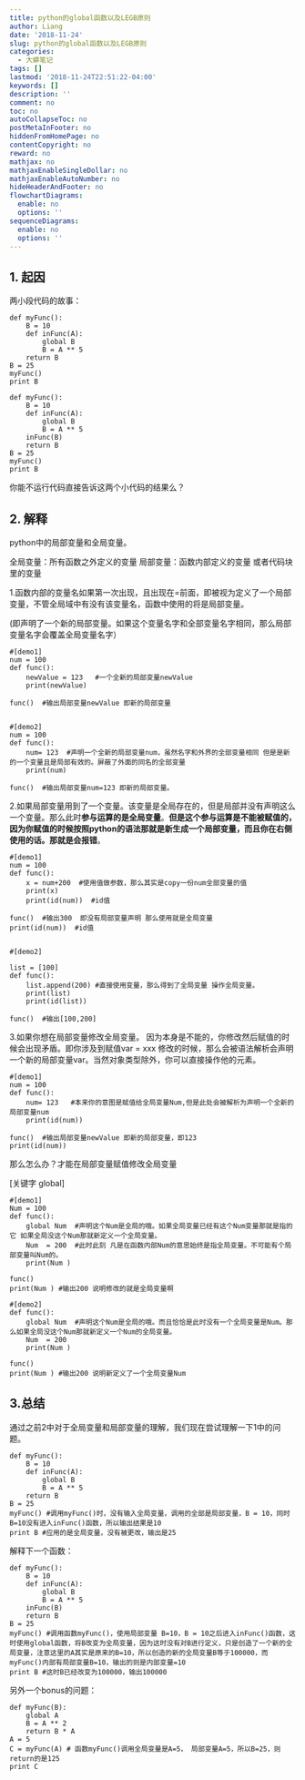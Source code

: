 ```yaml
---
title: python的global函数以及LEGB原则
author: Liang
date: '2018-11-24'
slug: python的global函数以及LEGB原则
categories:
  - 大蟒笔记
tags: []
lastmod: '2018-11-24T22:51:22-04:00'
keywords: []
description: ''
comment: no
toc: no
autoCollapseToc: no
postMetaInFooter: no
hiddenFromHomePage: no
contentCopyright: no
reward: no
mathjax: no
mathjaxEnableSingleDollar: no
mathjaxEnableAutoNumber: no
hideHeaderAndFooter: no
flowchartDiagrams:
  enable: no
  options: ''
sequenceDiagrams:
  enable: no
  options: ''
---
```

## 1. 起因

两小段代码的故事：
```
def myFunc():
    B = 10
    def inFunc(A):
        global B
        B = A ** 5
    return B
B = 25
myFunc()
print B
```

```
def myFunc():
    B = 10
    def inFunc(A):
        global B
        B = A ** 5
    inFunc(B)
    return B
B = 25
myFunc()
print B
```
你能不运行代码直接告诉这两个小代码的结果么？

## 2. 解释

python中的局部变量和全局变量。

全局变量：所有函数之外定义的变量
局部变量：函数内部定义的变量 或者代码块里的变量

1.函数内部的变量名如果第一次出现，且出现在=前面，即被视为定义了一个局部变量，不管全局域中有没有该变量名，函数中使用的将是局部变量。

(即声明了一个新的局部变量。如果这个变量名字和全部变量名字相同，那么局部变量名字会覆盖全局变量名字）

```
#[demo1]
num = 100  
def func():  
    newValue = 123   #一个全新的局部变量newValue 
    print(newValue)  

func()  #输出局部变量newValue 即新的局部变量


#[demo2]
num = 100  
def func():  
    num= 123  #声明一个全新的局部变量num，虽然名字和外界的全部变量相同 但是是新的一个变量且是局部有效的。屏蔽了外面的同名的全部变量
    print(num)  

func()  #输出局部变量num=123 即新的局部变量。
```

2.如果局部变量用到了一个变量。该变量是全局存在的，但是局部并没有声明这么一个变量。那么此时**参与运算的是全局变量**。**但是这个参与运算是不能被赋值的，因为你赋值的时候按照python的语法那就是新生成一个局部变量，而且你在右侧使用的话。那就是会报错**。

```
#[demo1]
num = 100  
def func():  
    x = num+200  #使用值做参数，那么其实是copy一份num全部变量的值
    print(x)
    print(id(num))  #id值

func()  #输出300  即没有局部变量声明 那么使用就是全局变量
print(id(num))  #id值


#[demo2]

list = [100] 
def func():  
    list.append(200) #直接使用变量，那么得到了全局变量 操作全局变量。
    print(list)
    print(id(list))

func()  #输出[100,200]
```

3.如果你想在局部变量修改全局变量。
因为本身是不能的，你修改然后赋值的时候会出现矛盾。即你涉及到赋值var = xxx 修改的时候，那么会被语法解析会声明一个新的局部变量var。当然对象类型除外，你可以直接操作他的元素。

```
#[demo1]
num = 100  
def func():  
    num= 123   #本来你的意图是赋值给全局变量Num,但是此处会被解析为声明一个全新的局部变量num
    print(id(num))  

func()  #输出局部变量newValue 即新的局部变量，即123
print(id(num))
```
那么怎么办？才能在局部变量赋值修改全局变量

[关键字 global]

```
#[demo1]
Num = 100  
def func():  
    global Num  #声明这个Num是全局的哦。如果全局变量已经有这个Num变量那就是指的它 如果全局没这个Num那就新定义一个全局变量。
    Num  = 200  #此时此刻 凡是在函数内部Num的意思始终是指全局变量。不可能有个局部变量叫Num的。
    print(Num )  

func()  
print(Num ) #输出200 说明修改的就是全局变量啊

#[demo2]
def func():  
    global Num  #声明这个Num是全局的哦。而且恰恰是此时没有一个全局变量是Num。那么如果全局没这个Num那就新定义一个Num的全局变量。
    Num  = 200  
    print(Num )  

func()  
print(Num ) #输出200 说明新定义了一个全局变量Num
```
## 3.总结
通过之前2中对于全局变量和局部变量的理解，我们现在尝试理解一下1中的问题。
```
def myFunc():
    B = 10
    def inFunc(A):
        global B
        B = A ** 5
    return B
B = 25
myFunc() #调用myFunc()时，没有输入全局变量，调用的全部是局部变量，B = 10，同时B=10没有进入inFunc()函数，所以输出结果是10
print B #应用的是全局变量，没有被更改，输出是25
```
解释下一个函数：
```
def myFunc():
    B = 10
    def inFunc(A):
        global B
        B = A ** 5
    inFunc(B)
    return B
B = 25
myFunc() #调用函数myFunc()，使用局部变量 B=10，B = 10之后进入inFunc()函数，这时使用global函数，将B改变为全局变量，因为这时没有对B进行定义，只是创造了一个新的全局变量，注意这里的A其实是原来的B=10，所以创造的新的全局变量B等于100000，而myFunc()内部有局部变量B=10，输出的则是内部变量=10
print B #这时B已经改变为100000，输出100000
```
另外一个bonus的问题：
```
def myFunc(B):
    global A
    B = A ** 2
    return B * A
A = 5 
C = myFunc(A) # 函数myFunc()调用全局变量是A=5， 局部变量A=5，所以B=25，则return的是125
print C
```
